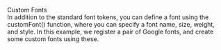 Custom Fonts
<br>
In addition to the standard font tokens, you can define a font using the customFont() function, where you can specify a font name, size, weight, and style.
In this example, we register a pair of Google fonts, and create some custom fonts using these.